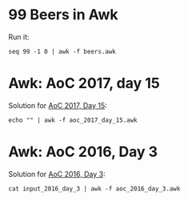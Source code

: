 99 Beers in Awk
===============

Run it:

```
seq 99 -1 0 | awk -f beers.awk
```

Awk: AoC 2017, day 15 
=====================

Solution for [AoC 2017, Day 15](https://adventofcode.com/2017/day/15):

```
echo "" | awk -f aoc_2017_day_15.awk
```

Awk: AoC 2016, Day 3
====================

Solution for [AoC 2016, Day 3](https://adventofcode.com/2016/day/3):

```
cat input_2016_day_3 | awk -f aoc_2016_day_3.awk
```
